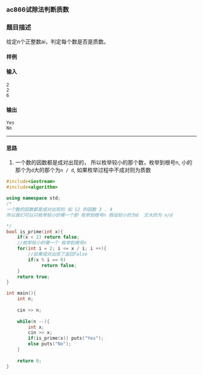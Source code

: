 ### ac866试除法判断质数

### 题目描述
给定n个正整数ai，判定每个数是否是质数。
#### 样例

#### 输入
```
2
2
6
```
#### 输出
```
Yes
No
```

----------
#### 思路
1. 一个数的因数都是成对出现的， 所以枚举较小的那个数，枚举到根号n, 小的那个为`d`大的那个为`n / d`, 如果枚举过程中不成对则为质数

```c++
#include<iostream>
#include<algorithm>

using namespace std;
/*
一个数的因数都是成对出现的 如 12 的因数 3 . 4
所以我们可以只枚举较小的哪一个即 枚举到根号n 假设较小的为d  交大的为 n/d

*/
bool is_prime(int x){
    if(x < 2) return false;
    //枚举较小的哪一个 枚举到根号n
    for(int i = 2; i <= x / i; i ++){
        //如果成对出现了返回false
        if(x % i == 0)
             return false;
    }
    return true;
}

int main(){
    int n;
    
    cin >> n;
    
    while(n --){
        int x;
        cin >> x;
        if(is_prime(x)) puts("Yes");
        else puts("No");
    }
    
    return 0;
}
```

